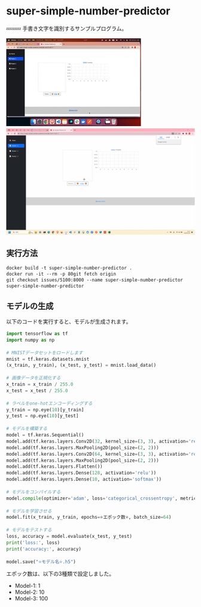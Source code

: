 # super-simple-number-predictor

💤💤💤 手書き文字を識別するサンプルプログラム。  

![成果物](./docs/img/fruit.gif)  
![成果物](./docs/img/fruit.wide.gif)  

## 実行方法

```shell
docker build -t super-simple-number-predictor .
docker run -it --rm -p 80git fetch origin
git checkout issues/5100:8000 --name super-simple-number-predictor super-simple-number-predictor
```

## モデルの生成

以下のコードを実行すると、モデルが生成されます。  

```python
import tensorflow as tf
import numpy as np

# MNISTデータセットをロードします
mnist = tf.keras.datasets.mnist
(x_train, y_train), (x_test, y_test) = mnist.load_data()

# 画像データを正規化する
x_train = x_train / 255.0
x_test = x_test / 255.0

# ラベルをone-hotエンコーディングする
y_train = np.eye(10)[y_train]
y_test = np.eye(10)[y_test]

# モデルを構築する
model = tf.keras.Sequential()
model.add(tf.keras.layers.Conv2D(32, kernel_size=(3, 3), activation='relu', input_shape=(28, 28, 1)))
model.add(tf.keras.layers.MaxPooling2D(pool_size=(2, 2)))
model.add(tf.keras.layers.Conv2D(64, kernel_size=(3, 3), activation='relu'))
model.add(tf.keras.layers.MaxPooling2D(pool_size=(2, 2)))
model.add(tf.keras.layers.Flatten())
model.add(tf.keras.layers.Dense(128, activation='relu'))
model.add(tf.keras.layers.Dense(10, activation='softmax'))

# モデルをコンパイルする
model.compile(optimizer='adam', loss='categorical_crossentropy', metrics=['accuracy'])

# モデルを学習させる
model.fit(x_train, y_train, epochs=⭐️エポック数⭐️, batch_size=64)

# モデルをテストする
loss, accuracy = model.evaluate(x_test, y_test)
print('loss:', loss)
print('accuracy:', accuracy)

model.save("⭐️モデル名⭐️.h5")
```

エポック数は、以下の3種類で設定しました。  

- Model-1: 1
- Model-2: 10
- Model-3: 100
